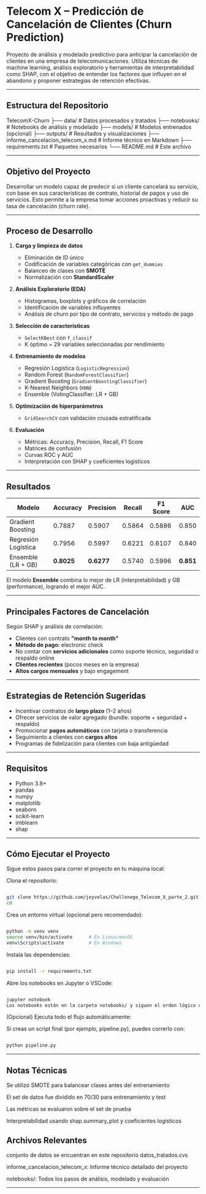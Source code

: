 # Telecom X – Predicción de Cancelación de Clientes (Churn Prediction)

Proyecto de análisis y modelado predictivo para anticipar la cancelación de clientes en una empresa de telecomunicaciones. Utiliza técnicas de machine learning, análisis exploratorio y herramientas de interpretabilidad como SHAP, con el objetivo de entender los factores que influyen en el abandono y proponer estrategias de retención efectivas.

---

## Estructura del Repositorio

TelecomX-Churn
├── data/ # Datos procesados y tratados
├── notebooks/ # Notebooks de análisis y modelado
├── models/ # Modelos entrenados (opcional)
├── outputs/ # Resultados y visualizaciones
├── informe_cancelacion_telecom_x.md # Informe técnico en Markdown
├── requirements.txt # Paquetes necesarios
└── README.md # Este archivo

---

##  Objetivo del Proyecto

Desarrollar un modelo capaz de predecir si un cliente cancelará su servicio, con base en sus características de contrato, historial de pagos y uso de servicios. Esto permite a la empresa tomar acciones proactivas y reducir su tasa de cancelación (churn rate).

---

## Proceso de Desarrollo

1. **Carga y limpieza de datos**
   - Eliminación de ID único
   - Codificación de variables categóricas con `get_dummies`
   - Balanceo de clases con **SMOTE**
   - Normalización con **StandardScaler**

2. **Análisis Exploratorio (EDA)**
   - Histogramas, boxplots y gráficos de correlación
   - Identificación de variables influyentes
   - Análisis de churn por tipo de contrato, servicios y método de pago

3. **Selección de características**
   - `SelectKBest` con `f_classif`
   - K óptimo = 29 variables seleccionadas por rendimiento

4. **Entrenamiento de modelos**
   - Regresión Logística (`LogisticRegression`)
   - Random Forest (`RandomForestClassifier`)
   - Gradient Boosting (`GradientBoostingClassifier`)
   - K-Nearest Neighbors (`KNN`)
   - Ensemble (VotingClassifier: LR + GB)

5. **Optimización de hiperparámetros**
   - `GridSearchCV` con validación cruzada estratificada

6. **Evaluación**
   - Métricas: Accuracy, Precision, Recall, F1 Score
   - Matrices de confusión
   - Curvas ROC y AUC
   - Interpretación con SHAP y coeficientes logísticos

---

## Resultados

| Modelo                  | Accuracy | Precision | Recall | F1 Score | AUC  |
|-------------------------|----------|-----------|--------|----------|------|
| Gradient Boosting       | 0.7887   | 0.5907    | 0.5864 | 0.5886   | 0.850|
| Regresión Logística     | 0.7956   | 0.5997    | 0.6221 | 0.6107   | 0.840|
| Ensemble (LR + GB)      | **0.8025**| **0.6277**| 0.5740 | 0.5996   | **0.851**|

El modelo **Ensemble** combina lo mejor de LR (interpretabilidad) y GB (performance), logrando el mejor AUC.

---

## Principales Factores de Cancelación

Según SHAP y análisis de correlación:

- Clientes con contrato **"month to month"**
- **Método de pago:** electronic check
- No contar con **servicios adicionales** como soporte técnico, seguridad o respaldo online
- **Clientes recientes** (pocos meses en la empresa)
- **Altos cargos mensuales** y bajo engagement

---

## Estrategias de Retención Sugeridas

- Incentivar contratos de **largo plazo** (1–2 años)
- Ofrecer servicios de valor agregado (bundle: soporte + seguridad + respaldo)
- Promocionar **pagos automáticos** con tarjeta o transferencia
- Seguimiento a clientes con **cargos altos**
- Programas de fidelización para clientes con baja antigüedad

---

##  Requisitos

+ Python 3.8+
+ pandas
+ numpy
+ matplotlib
+ seaborn
+ scikit-learn
+ imblearn
+ shap

---
## Cómo Ejecutar el Proyecto

Sigue estos pasos para correr el proyecto en tu máquina local:

Clona el repositorio:

```bash

git clone https://github.com/jeyvelas/Challenege_Telecom_X_parte_2.git
cd 
```
Crea un entorno virtual (opcional pero recomendado):

```bash

python -m venv venv
source venv/bin/activate      # En Linux/macOS
venv\Scripts\activate         # En Windows
```

Instala las dependencias:

```bash

pip install -r requirements.txt
```
Abre los notebooks en Jupyter o VSCode:

```bash

jupyter notebook
Los notebooks están en la carpeta notebooks/ y siguen el orden lógico desde exploración hasta evaluación de modelos.
```
(Opcional) Ejecuta todo el flujo automáticamente:

Si creas un script final (por ejemplo, pipeline.py), puedes correrlo con:

```bash

python pipeline.py
```
----

## Notas Técnicas

Se utilizó SMOTE para balancear clases antes del entrenamiento

El set de datos fue dividido en 70/30 para entrenamiento y test

Las métricas se evaluaron sobre el set de prueba

Interpretabilidad usando shap.summary_plot y coeficientes logísticos

## Archivos Relevantes

conjunto de datos se encuentran en este repositorio datos_tratados.cvs

informe_cancelacion_telecom_x: Informe técnico detallado del proyecto

notebooks/: Todos los pasos de análisis, modelado y evaluación

---
